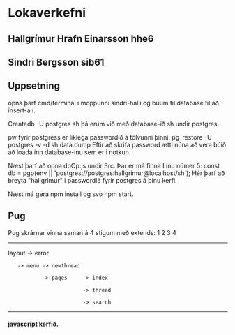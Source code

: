 # Lokaverkefni


## Hallgrímur Hrafn Einarsson hhe6
## Sindri Bergsson sib61


## Uppsetning
opna þarf cmd/terminal i moppunni sindri-halli og búum til database til að insert-a í.

Createdb -U postgres sh
þá erum við með database-ið sh undir postgres.

pw fyrir postgress er liklega passwordið á tölvunni þinni.
pg_restore -U postgres -v -d sh data.dump
Eftir að skrifa password ætti núna að vera búið að loada inn database-inu sem er i notkun.

Næst þarf að opna dbOp.js undir Src. Þar er má finna Línu númer 5:
const db = pgp(env || 'postgres://postgres:hallgrimur@localhost/sh');
Hér þarf að breyta "hallgrimur" i passwordið fyrir postgres á þínu kerfi.

Næst má gera npm install og svo npm start.

## Pug
Pug skrárnar vinna saman á 4 stigum með extends:
  1        2        3           4
______________________________________


layout -> error

       -> menu -> newthread

               -> pages     -> index

                            -> thread

                            -> search
______________________________________

#### javascript kerfið.
